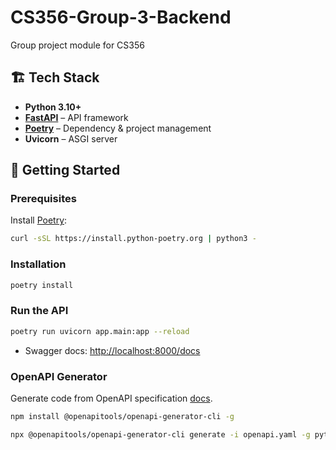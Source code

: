 # CS356-Group-3-Backend
Group project module for CS356

## 🏗️ Tech Stack

- **Python 3.10+**
- **[FastAPI](https://fastapi.tiangolo.com/)** – API framework
- **[Poetry](https://python-poetry.org/)** – Dependency & project management
- **Uvicorn** – ASGI server

## 🚀 Getting Started

### Prerequisites

Install [Poetry](https://python-poetry.org/docs/#installation):

```bash
curl -sSL https://install.python-poetry.org | python3 -
```

### Installation

```bash
poetry install
```

### Run the API

```bash
poetry run uvicorn app.main:app --reload
```

- Swagger docs: [http://localhost:8000/docs](http://localhost:8000/docs)

### OpenAPI Generator

Generate code from OpenAPI specification [docs](https://openapi-generator.tech/docs/generators/python-fastapi/).

```bash
npm install @openapitools/openapi-generator-cli -g

npx @openapitools/openapi-generator-cli generate -i openapi.yaml -g python-fastapi
```
